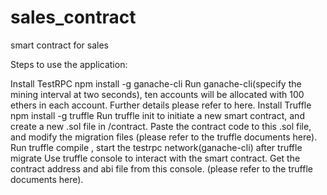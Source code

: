# sales_contract
smart contract for sales

Steps to use the application:

Install TestRPC npm install -g ganache-cli
Run ganache-cli(specify the mining interval at two seconds), ten accounts will be allocated with 100 ethers in each account. Further details please refer to here.
Install Truffle npm install -g truffle
Run truffle init to initiate a new smart contract, and create a new .sol file in /contract.
Paste the contract code to this .sol file, and modify the migration files (please refer to the truffle documents here).
Run truffle compile , start the testrpc network(ganache-cli) after truffle migrate 
Use truffle console to interact with the smart contract. Get the contract address and abi file from this console.
(please refer to the truffle documents here).
    
